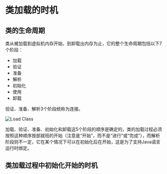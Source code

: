 # 类加载的时机

## 类的生命周期

类从被加载到虚拟机内存开始，到卸载出内存为止，它的整个生命周期包括以下7个阶段：

+ 加载
+ 验证
+ 准备
+ 解析
+ 初始化
+ 使用
+ 卸载

验证、准备、解析3个阶段统称为连接。

![Load Class](https://github.com/HXYandCC/jvm/raw/master/images/loadclass.png) 

加载、验证、准备、初始化和卸载这5个阶段的顺序是确定的，类的加载过程必须按照这种顺序按部就班的开始（注意是“开始”，而不是“进行”或“完成”），而解析阶段则不一定，它在某个情况下可以在初始化后在开始，这是为了支持Java语言运行时绑定。

## 类加载过程中初始化开始的时机

